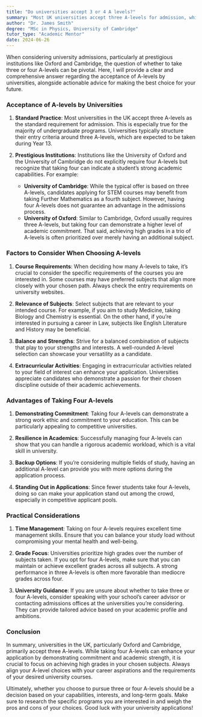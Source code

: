 ```yaml
---
title: "Do universities accept 3 or 4 A levels?"
summary: "Most UK universities accept three A-levels for admission, while some may consider four for competitive programs like Oxford and Cambridge."
author: "Dr. James Smith"
degree: "MSc in Physics, University of Cambridge"
tutor_type: "Academic Mentor"
date: 2024-06-26
---
```


When considering university admissions, particularly at prestigious institutions like Oxford and Cambridge, the question of whether to take three or four A-levels can be pivotal. Here, I will provide a clear and comprehensive answer regarding the acceptance of A-levels by universities, alongside actionable advice for making the best choice for your future.

### Acceptance of A-levels by Universities

1. **Standard Practice**: Most universities in the UK accept three A-levels as the standard requirement for admission. This is especially true for the majority of undergraduate programs. Universities typically structure their entry criteria around three A-levels, which are expected to be taken during Year 13.

2. **Prestigious Institutions**: Institutions like the University of Oxford and the University of Cambridge do not explicitly require four A-levels but recognize that taking four can indicate a student’s strong academic capabilities. For example:
   - **University of Cambridge**: While the typical offer is based on three A-levels, candidates applying for STEM courses may benefit from taking Further Mathematics as a fourth subject. However, having four A-levels does not guarantee an advantage in the admissions process.
   - **University of Oxford**: Similar to Cambridge, Oxford usually requires three A-levels, but taking four can demonstrate a higher level of academic commitment. That said, achieving high grades in a trio of A-levels is often prioritized over merely having an additional subject.

### Factors to Consider When Choosing A-levels

1. **Course Requirements**: When deciding how many A-levels to take, it’s crucial to consider the specific requirements of the courses you are interested in. Some courses may have preferred subjects that align more closely with your chosen path. Always check the entry requirements on university websites.

2. **Relevance of Subjects**: Select subjects that are relevant to your intended course. For example, if you aim to study Medicine, taking Biology and Chemistry is essential. On the other hand, if you’re interested in pursuing a career in Law, subjects like English Literature and History may be beneficial.

3. **Balance and Strengths**: Strive for a balanced combination of subjects that play to your strengths and interests. A well-rounded A-level selection can showcase your versatility as a candidate.

4. **Extracurricular Activities**: Engaging in extracurricular activities related to your field of interest can enhance your application. Universities appreciate candidates who demonstrate a passion for their chosen discipline outside of their academic achievements.

### Advantages of Taking Four A-levels

1. **Demonstrating Commitment**: Taking four A-levels can demonstrate a strong work ethic and commitment to your education. This can be particularly appealing to competitive universities.

2. **Resilience in Academics**: Successfully managing four A-levels can show that you can handle a rigorous academic workload, which is a vital skill in university.

3. **Backup Options**: If you’re considering multiple fields of study, having an additional A-level can provide you with more options during the application process. 

4. **Standing Out in Applications**: Since fewer students take four A-levels, doing so can make your application stand out among the crowd, especially in competitive applicant pools.

### Practical Considerations

1. **Time Management**: Taking on four A-levels requires excellent time management skills. Ensure that you can balance your study load without compromising your mental health and well-being.

2. **Grade Focus**: Universities prioritize high grades over the number of subjects taken. If you opt for four A-levels, make sure that you can maintain or achieve excellent grades across all subjects. A strong performance in three A-levels is often more favorable than mediocre grades across four.

3. **University Guidance**: If you are unsure about whether to take three or four A-levels, consider speaking with your school’s career advisor or contacting admissions offices at the universities you’re considering. They can provide tailored advice based on your academic profile and ambitions.

### Conclusion

In summary, universities in the UK, particularly Oxford and Cambridge, primarily accept three A-levels. While taking four A-levels can enhance your application by demonstrating commitment and academic strength, it is crucial to focus on achieving high grades in your chosen subjects. Always align your A-level choices with your career aspirations and the requirements of your desired university courses.

Ultimately, whether you choose to pursue three or four A-levels should be a decision based on your capabilities, interests, and long-term goals. Make sure to research the specific programs you are interested in and weigh the pros and cons of your choices. Good luck with your university applications!
    